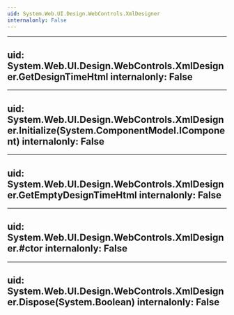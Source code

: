 ```yaml
---
uid: System.Web.UI.Design.WebControls.XmlDesigner
internalonly: False
---
```


---
uid: System.Web.UI.Design.WebControls.XmlDesigner.GetDesignTimeHtml
internalonly: False
---

---
uid: System.Web.UI.Design.WebControls.XmlDesigner.Initialize(System.ComponentModel.IComponent)
internalonly: False
---

---
uid: System.Web.UI.Design.WebControls.XmlDesigner.GetEmptyDesignTimeHtml
internalonly: False
---

---
uid: System.Web.UI.Design.WebControls.XmlDesigner.#ctor
internalonly: False
---

---
uid: System.Web.UI.Design.WebControls.XmlDesigner.Dispose(System.Boolean)
internalonly: False
---
